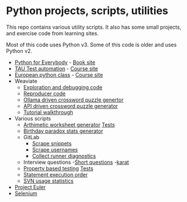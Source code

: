 # Python projects, scripts, utilities

This repo contains various utility scripts. It also has some small projects, and exercise code from learning sites.

Most of this code uses Python v3. Some of this code is older and uses Python v2.

- [Python for Everybody](py_for_everybody) - [Book site](https://www.py4e.com/html3/)
- [TAU Test automation](test_automation_tau) - [Course site](https://testautomationu.applitools.com/)
- [European python class](euro_python) - [Course site](https://python_course.eu/)
- Weaviate
  - [Exploration and debugging code](/weaviate/recreate_tenant_removal_error_full_script.py)
  - [Reproducer code](/weaviate/recreate_tenant_removal_error.py)
  - [Ollama driven crossword puzzle genertor](https://github.com/mungitoperrito/wrk_weaviate_ollama/tree/main)
  - [API driven crossword puzzle generator](https://github.com/mungitoperrito/wrk_crossword_api/tree/main)
  - [Tutorial walkthrough](/weaviate/multi_tenant_walkthrough.ipynb)
- Various scripts
  - [Arthimetic worksheet generator](/various_scripts/simple_arithmetic.py)
    [Tests](/various_scripts/test_simple_arithmetic.py)
  - [Birthday paradox stats generator](/various_scripts/paradox.py)
  - GitLab
    - [Scrape snippets](/various_scripts/gitlab_collect_and_move_snippets.py)
    - [Scrape usernames](/various_scripts/gitlab_get_usernames.py)
    - [Collect runner diagnostics](/various_scripts/gitlab_runner_diagnostic.py)
  - Interview questions
    -[Short questions](/various_scripts/interview_short_questions.py)
    -[karat](/various_scripts/interview_problem_karat.py)
  - [Property based testing](/various_scripts/property_based_testing.py)
    [Tests](/various_scripts/test_property_based_testing.py)
  - [Statement execution order](/various-scripts/order_of_execution.py)
  - [SVN usage statistics](/various_scripts/gather_svn_stats.py)
- [Project Euler](project_euler)
- [Selenium](selenium)

